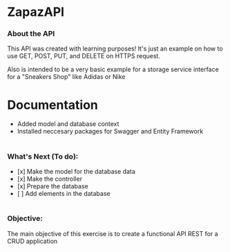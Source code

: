 # ZapazAPI

<h3>About the API</h3>
<p>This API was created with learning purposes! It's just an example on how to use GET, POST, PUT, and DELETE on HTTPS request.</p>
<p>Also is intended to be a very basic example for a storage service interface for a "Sneakers Shop" like Adidas or Nike</p>

# Documentation
<ul>
  <li>Added model and database context</li>
  <li>Installed neccesary packages for Swagger and Entity Framework</li>
</ul>

# <h3>What's Next (To do):
  <ul>
    <li>[x] Make the model for the database data</li>
    <li>[x] Make the controller</li>
    <li>[x] Prepare the database</li>
    <li>[ ] Add elements in the database</li>
  </ul>
</h3>

# <h3>Objective:</h3>
The main objective of this exercise is to create a functional API REST for a CRUD application
